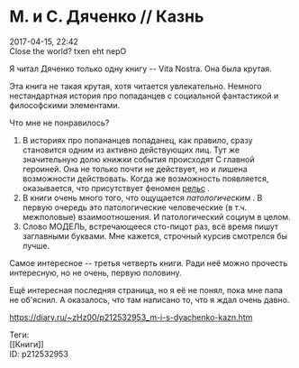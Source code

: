 М. и С. Дяченко // Казнь
=========================

   
 2017-04-15, 22:42   
   Close the world? txen eht nepO    
   
 Я читал Дяченко только одну книгу -- Vita Nostra. Она была крутая.   
   
 Эта книга не такая крутая, хотя читается увлекательно. Немного нестандартная история про попаданцев с социальной фантастикой и философскими элементами.   
   
 Что мне не понравилось?   
 1. В историях про попананцев попаданец, как правило, сразу становится одним из активно действующих лиц. Тут же значительную долю книжки события происходят С главной героиней. Она не только почти не действует, но и лишена возможности действовать. Когда же возможность появляется, оказывается, что присутствует феномен  [рельс](http://wiki.rpgverse.ru/wiki/%D0%A0%D0%B5%D0%BB%D1%8C%D1%81%D1%8B)  .   
 2. В книги очень много того, что ощущается  *патологическим*  . В первую очередь это патологические человеческие (в т.ч. межполовые) взаимоотношения. И патологический социум в целом.   
 3. Слово МОДЕЛЬ, встречающееся сто-пицот раз, всё время пишут заглавными буквами. Мне кажется, строчный курсив смотрелся бы лучше.   
   
 Самое интересное -- третья четверть книги. Ради неё можно прочесть интересную, но не очень, первую половину.   
   
 Ещё интересная последняя страница, но я её не понял, пока мне папа не об'яснил. А оказалось, что там написано то, что я ждал очень давно.   
    
 <https://diary.ru/~zHz00/p212532953_m-i-s-dyachenko-kazn.htm>   
   
 Теги:   
 [[Книги]]   
 ID: p212532953